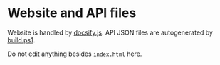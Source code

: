 # Website and API files

Website is handled by [docsify.js](https://docsify.js.org/). API JSON files are autogenerated by [build.ps1](../build.ps1).

Do not edit anything besides `index.html` here.

